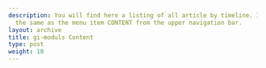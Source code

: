 ```yaml
---
description: You will find here a listing of all article by timeline. It provides
  the same as the menu item CONTENT from the upper navigation bar.
layout: archive
title: gi-moduls Content
type: post
weight: 10
---
```

